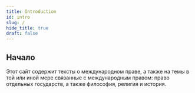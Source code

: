 ```yaml
---
title: Introduction
id: intro
slug: /
hide_title: true
draft: false
---
```


## Начало

Этот сайт содержит тексты о международном праве, а также на темы в той или иной мере связанные с международным правом: право отдельных государств, а также философия, религия и история. 
